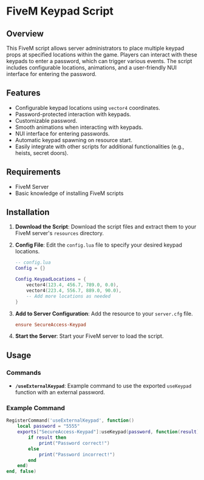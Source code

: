 # FiveM Keypad Script

## Overview

This FiveM script allows server administrators to place multiple keypad props at specified locations within the game. Players can interact with these keypads to enter a password, which can trigger various events. The script includes configurable locations, animations, and a user-friendly NUI interface for entering the password.

## Features

- Configurable keypad locations using `vector4` coordinates.
- Password-protected interaction with keypads.
- Customizable password.
- Smooth animations when interacting with keypads.
- NUI interface for entering passwords.
- Automatic keypad spawning on resource start.
- Easily integrate with other scripts for additional functionalities (e.g., heists, secret doors).

## Requirements

- FiveM Server
- Basic knowledge of installing FiveM scripts

## Installation

1. **Download the Script**: Download the script files and extract them to your FiveM server's `resources` directory.

2. **Config File**: Edit the `config.lua` file to specify your desired keypad locations.

    ```lua
    -- config.lua
    Config = {}

    Config.KeypadLocations = {
        vector4(123.4, 456.7, 789.0, 0.0),
        vector4(223.4, 556.7, 889.0, 90.0),
        -- Add more locations as needed
    }
    ```

3. **Add to Server Configuration**: Add the resource to your `server.cfg` file.

    ```cfg
    ensure SecureAccess-Keypad
    ```

4. **Start the Server**: Start your FiveM server to load the script.

## Usage

### Commands

- **`/useExternalKeypad`**: Example command to use the exported `useKeypad` function with an external password.

### Example Command

```lua
RegisterCommand('useExternalKeypad', function()
    local password = "5555"
    exports["SecureAccess-Keypad"]:useKeypad(password, function(result)
        if result then
            print("Password correct!")
        else
            print("Password incorrect!")
        end
    end)
end, false)
